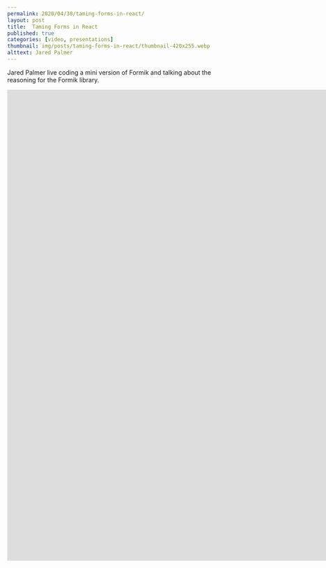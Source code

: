 ```yaml
---
permalink: 2020/04/30/taming-forms-in-react/
layout: post
title:  Taming Forms in React
published: true
categories: [video, presentations]
thumbnail: img/posts/taming-forms-in-react/thumbnail-420x255.webp
alttext: Jared Palmer
--- 
```


Jared Palmer live coding a mini version of Formik and talking about the reasoning for the Formik library.

<iframe width="1920" height="1080" src="https://www.youtube.com/embed/oiNtnehlaTo" frameborder="0" allow="accelerometer; autoplay; encrypted-media; gyroscope; picture-in-picture" allowfullscreen></iframe>